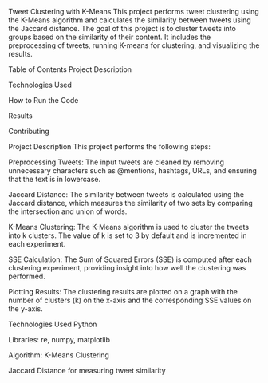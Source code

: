 
Tweet Clustering with K-Means
This project performs tweet clustering using the K-Means algorithm and calculates the similarity between tweets using the Jaccard distance. The goal of this project is to cluster tweets into groups based on the similarity of their content. It includes the preprocessing of tweets, running K-means for clustering, and visualizing the results.

Table of Contents
Project Description

Technologies Used

How to Run the Code

Results

Contributing

Project Description
This project performs the following steps:

Preprocessing Tweets: The input tweets are cleaned by removing unnecessary characters such as @mentions, hashtags, URLs, and ensuring that the text is in lowercase.

Jaccard Distance: The similarity between tweets is calculated using the Jaccard distance, which measures the similarity of two sets by comparing the intersection and union of words.

K-Means Clustering: The K-Means algorithm is used to cluster the tweets into k clusters. The value of k is set to 3 by default and is incremented in each experiment.

SSE Calculation: The Sum of Squared Errors (SSE) is computed after each clustering experiment, providing insight into how well the clustering was performed.

Plotting Results: The clustering results are plotted on a graph with the number of clusters (k) on the x-axis and the corresponding SSE values on the y-axis.

Technologies Used
Python

Libraries: re, numpy, matplotlib

Algorithm: K-Means Clustering

Jaccard Distance for measuring tweet similarity
